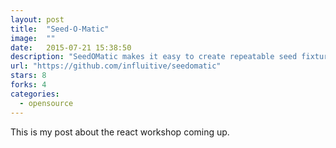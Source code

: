 ```yaml
---
layout: post
title:  "Seed-O-Matic"
image:  ""
date:   2015-07-21 15:38:50
description: "SeedOMatic makes it easy to create repeatable seed fixtures for your application."
url: "https://github.com/influitive/seedomatic"
stars: 8
forks: 4
categories:
  - opensource
---
```

This is my post about the react workshop coming up.
